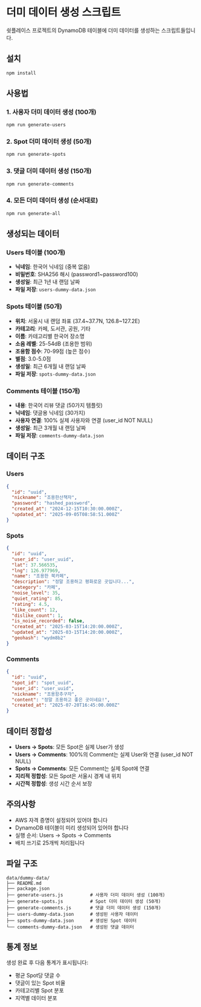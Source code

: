 # 더미 데이터 생성 스크립트

쉿플레이스 프로젝트의 DynamoDB 테이블에 더미 데이터를 생성하는 스크립트들입니다.

## 설치

```bash
npm install
```

## 사용법

### 1. 사용자 더미 데이터 생성 (100개)
```bash
npm run generate-users
```

### 2. Spot 더미 데이터 생성 (50개)
```bash
npm run generate-spots
```

### 3. 댓글 더미 데이터 생성 (150개)
```bash
npm run generate-comments
```

### 4. 모든 더미 데이터 생성 (순서대로)
```bash
npm run generate-all
```

## 생성되는 데이터

### Users 테이블 (100개)
- **닉네임**: 한국어 닉네임 (중복 없음)
- **비밀번호**: SHA256 해시 (password1~password100)
- **생성일**: 최근 1년 내 랜덤 날짜
- **파일 저장**: `users-dummy-data.json`

### Spots 테이블 (50개)
- **위치**: 서울시 내 랜덤 좌표 (37.4~37.7N, 126.8~127.2E)
- **카테고리**: 카페, 도서관, 공원, 기타
- **이름**: 카테고리별 한국어 장소명
- **소음 레벨**: 25-54dB (조용한 범위)
- **조용함 점수**: 70-99점 (높은 점수)
- **별점**: 3.0-5.0점
- **생성일**: 최근 6개월 내 랜덤 날짜
- **파일 저장**: `spots-dummy-data.json`

### Comments 테이블 (150개)
- **내용**: 한국어 리뷰 댓글 (50가지 템플릿)
- **닉네임**: 댓글용 닉네임 (30가지)
- **사용자 연결**: 100% 실제 사용자와 연결 (user_id NOT NULL)
- **생성일**: 최근 3개월 내 랜덤 날짜
- **파일 저장**: `comments-dummy-data.json`

## 데이터 구조

### Users
```json
{
  "id": "uuid",
  "nickname": "조용한산책자",
  "password": "hashed_password",
  "created_at": "2024-12-15T10:30:00.000Z",
  "updated_at": "2025-09-05T08:58:51.000Z"
}
```

### Spots
```json
{
  "id": "uuid",
  "user_id": "user_uuid",
  "lat": 37.566535,
  "lng": 126.977969,
  "name": "조용한 북카페",
  "description": "정말 조용하고 평화로운 곳입니다...",
  "category": "카페",
  "noise_level": 35,
  "quiet_rating": 85,
  "rating": 4.5,
  "like_count": 12,
  "dislike_count": 1,
  "is_noise_recorded": false,
  "created_at": "2025-03-15T14:20:00.000Z",
  "updated_at": "2025-03-15T14:20:00.000Z",
  "geohash": "wydm8b2"
}
```

### Comments
```json
{
  "id": "uuid",
  "spot_id": "spot_uuid",
  "user_id": "user_uuid",
  "nickname": "조용함추구자",
  "content": "정말 조용하고 좋은 곳이네요!",
  "created_at": "2025-07-20T16:45:00.000Z"
}
```

## 데이터 정합성

- **Users → Spots**: 모든 Spot은 실제 User가 생성
- **Users → Comments**: 100%의 Comment는 실제 User와 연결 (user_id NOT NULL)
- **Spots → Comments**: 모든 Comment는 실제 Spot에 연결
- **지리적 정합성**: 모든 Spot은 서울시 경계 내 위치
- **시간적 정합성**: 생성 시간 순서 보장

## 주의사항

- AWS 자격 증명이 설정되어 있어야 합니다
- DynamoDB 테이블이 미리 생성되어 있어야 합니다
- 실행 순서: Users → Spots → Comments
- 배치 쓰기로 25개씩 처리됩니다

## 파일 구조

```
data/dummy-data/
├── README.md
├── package.json
├── generate-users.js          # 사용자 더미 데이터 생성 (100개)
├── generate-spots.js          # Spot 더미 데이터 생성 (50개)
├── generate-comments.js       # 댓글 더미 데이터 생성 (150개)
├── users-dummy-data.json      # 생성된 사용자 데이터
├── spots-dummy-data.json      # 생성된 Spot 데이터
└── comments-dummy-data.json   # 생성된 댓글 데이터
```

## 통계 정보

생성 완료 후 다음 통계가 표시됩니다:
- 평균 Spot당 댓글 수
- 댓글이 있는 Spot 비율
- 카테고리별 Spot 분포
- 지역별 데이터 분포
